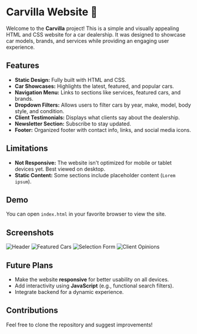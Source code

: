 # Carvilla Website 🚗  

Welcome to the **Carvilla** project! This is a simple and visually appealing HTML and CSS website for a car dealership. It was designed to showcase car models, brands, and services while providing an engaging user experience.  

## Features  
- **Static Design:** Fully built with HTML and CSS.  
- **Car Showcases:** Highlights the latest, featured, and popular cars.  
- **Navigation Menu:** Links to sections like services, featured cars, and brands.  
- **Dropdown Filters:** Allows users to filter cars by year, make, model, body style, and condition.  
- **Client Testimonials:** Displays what clients say about the dealership.  
- **Newsletter Section:** Subscribe to stay updated.  
- **Footer:** Organized footer with contact info, links, and social media icons.  

## Limitations  
- **Not Responsive:** The website isn't optimized for mobile or tablet devices yet. Best viewed on desktop.  
- **Static Content:** Some sections include placeholder content (`Lorem ipsum`).

## Demo  
You can open `index.html` in your favorite browser to view the site.  

## Screenshots  
![Header](Screenshots/header.png)
![Featured Cars](Screenshots/FeaturedCars.png)
![Selection Form](Screenshots/Grid.png)
![Client Opinions](Screenshots/Clients.png)

## Future Plans  
- Make the website **responsive** for better usability on all devices.  
- Add interactivity using **JavaScript** (e.g., functional search filters).  
- Integrate backend for a dynamic experience.  

## Contributions  
Feel free to clone the repository and suggest improvements!
